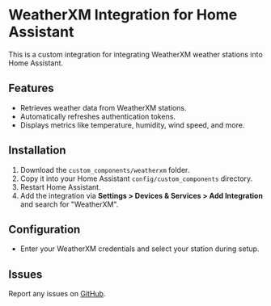 # WeatherXM Integration for Home Assistant

This is a custom integration for integrating WeatherXM weather stations into Home Assistant.

## Features
- Retrieves weather data from WeatherXM stations.
- Automatically refreshes authentication tokens.
- Displays metrics like temperature, humidity, wind speed, and more.

## Installation
1. Download the `custom_components/weatherxm` folder.
2. Copy it into your Home Assistant `config/custom_components` directory.
3. Restart Home Assistant.
4. Add the integration via **Settings > Devices & Services > Add Integration** and search for "WeatherXM".

## Configuration
- Enter your WeatherXM credentials and select your station during setup.

## Issues
Report any issues on [GitHub](https://github.com/yourusername/homeassistant-weatherxm/issues).
